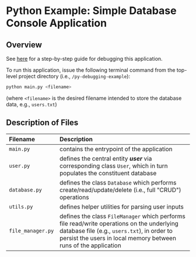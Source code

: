 # Python Example: Simple Database Console Application

## Overview

See [here](https://docs.google.com/document/d/1dvYPF8IUaanns3J5ztvIPo4zxVkEcgolYpHni2NP28U/) for a step-by-step guide for debugging this application.

To run this application, issue the following terminal command from the top-level project directory (i.e., `/py-debugging-example`):
```bash
python main.py <filename> 
```
(where `<filename>` is the desired filename intended to store the database data, e.g., `users.txt`)

## Description of Files

| Filename | Description |
|:--|:--|
| `main.py` | contains the entrypoint of the application |
| `user.py` | defines the central entity ***user*** via corresponding class `User`, which in turn populates the constituent database |
| `database.py` | defines the class `Database` which performs create/read/update/delete (i.e., full "CRUD") operations |
| `utils.py` | defines helper utilities for parsing user inputs |
| `file_manager.py` | defines the class `FileManager` which performs file read/write operations on the underlying database file (e.g., `users.txt`), in order to persist the users in local memory between runs of the application |
